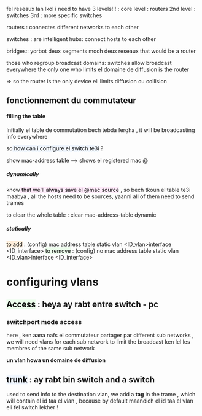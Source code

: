


fel reseaux lan lkol i need to have 3 levels!!! :
core level : routers
2nd level : switches
3rd : more specific switches 


routers : connectes different networks to each other


switches : are intelligent hubs: connect hosts to each other 


bridges:: yorbot deux segments moch deux reseaux that would be a router 


those who regroup 
broadcast domains: switches allow broadcast everywhere
the only one who limits el domaine de diffusion is the router 

=> so the router is the only device eli limits diffusion ou collision 


## fonctionnement du commutateur 

#### filling the table

Initially el table de commutation bech tebda fergha , it will be broadcasting info everywhere

so<mark style="background: #ADCCFF2B;"> how can i configure el switch te3i</mark> ?

show mac-address table ==> shows el registered mac @
##### dynamically

know<mark style="background: #FFB8EB47;"> that we'll always save el @mac source</mark> , so bech tkoun el table te3i maabya , all the hosts need to be sources, yaanni all of them need to send trames

to clear the whole table : clear mac-address-table dynamic
##### statically
<mark style="background: #FFB86C40;">to add</mark> : (config) mac address table static <address-mac> vlan <ID_vlan>interface <ID_interface> 
<mark style="background: #BBFABB47;">to remove</mark> : (config) no mac address table static <address-mac> vlan <ID_vlan>interface <ID_interface> 


#  configuring vlans

## <mark style="background: #BBFABB47;">Access</mark> : heya ay rabt entre switch - pc
### switchport mode access

here , ken aana nafs el commutateur partager par different sub networks , we will need vlans for each sub network to limit the broadcast ken lel les membres of the same sub network

**un vlan howa un domaine de diffusion**


## <mark style="background: #ADCCFF2B;">trunk</mark> : ay rabt bin switch and a switch


used to send info to the destination vlan, we add a **tag** in the trame , which will contain el id taa el vlan , because by default maandich el id taa el vlan eli fel switch lekher !
		





